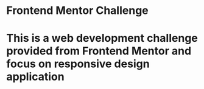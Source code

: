 # Frontend Mentor Challenge

<h1>This is a web development challenge provided from Frontend Mentor and focus on responsive design application</h1>
